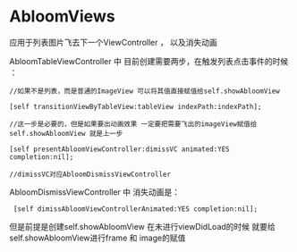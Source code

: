 # AbloomViews

应用于列表图片飞去下一个ViewController ， 以及消失动画

AbloomTableViewController 中 目前创建需要两步，在触发列表点击事件的时候 ：

    //如果不是列表，而是普通的ImageView 可以将其值直接赋值给self.showAbloomView

    [self transitionViewByTableView:tableView indexPath:indexPath];

    //这一步是必要的，但是如果要出动画效果 一定要把需要飞出的imageView赋值给self.showAbloomView 就是上一步

    [self presentAbloomViewController:dimissVC animated:YES completion:nil];

    //dimissVC对应AbloomDismissViewController
    

AbloomDismissViewController 中 消失动画是：
   
     [self dimissAbloomViewControllerAnimated:YES completion:nil];

 
  但是前提是创建self.showAbloomView 在未进行viewDidLoad的时候 就要给self.showAbloomView进行frame 和 image的赋值
  
    
